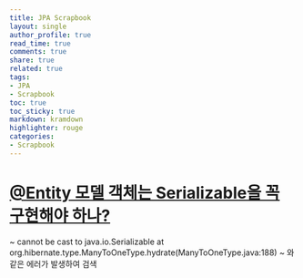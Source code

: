 ```yaml
---
title: JPA Scrapbook
layout: single
author_profile: true
read_time: true
comments: true
share: true
related: true
tags:
- JPA
- Scrapbook
toc: true
toc_sticky: true
markdown: kramdown
highlighter: rouge
categories:
- Scrapbook
---
```


# [@Entity 모델 객체는 Serializable을 꼭 구현해야 하나?](https://everydayminder.wordpress.com/2013/07/10/entity-%EB%AA%A8%EB%8D%B8-%EA%B0%9D%EC%B2%B4%EB%8A%94-serializable%EC%9D%84-%EA%BC%AD-%EA%B5%AC%ED%98%84%ED%95%B4%EC%95%BC-%ED%95%98%EB%82%98/)

~ cannot be cast to java.io.Serializable
at org.hibernate.type.ManyToOneType.hydrate(ManyToOneType.java:188) ~ 와 같은 에러가 발생하여 검색 



